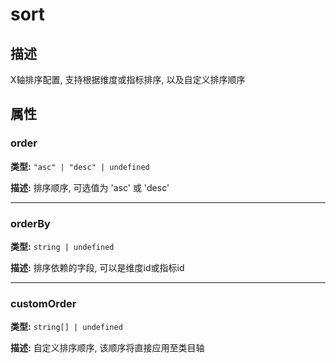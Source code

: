 # sort
## 描述
X轴排序配置, 支持根据维度或指标排序, 以及自定义排序顺序


## 属性

### order

**类型:** `"asc" | "desc" | undefined`

**描述:**
排序顺序, 可选值为 'asc' 或 'desc'

---

### orderBy

**类型:** `string | undefined`

**描述:**
排序依赖的字段, 可以是维度id或指标id

---

### customOrder

**类型:** `string[] | undefined`

**描述:**
自定义排序顺序, 该顺序将直接应用至类目轴